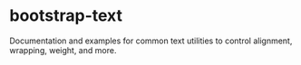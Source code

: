 # bootstrap-text
Documentation and examples for common text utilities to control alignment, wrapping, weight, and more.
